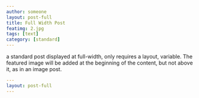 ```yaml
---
author: someone
layout: post-full
title: Full Width Post
featimg: 2.jpg
tags: [text]
category: [standard]
---
```

a standard post displayed at full-width, only requires a layout, variable.
The featured image will be added at the beginning of the content, but not above it, as in an image post.

```yml
---
layout: post-full
---
```